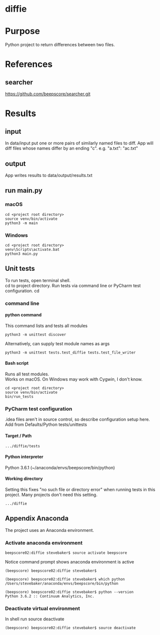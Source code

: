 # diffie

# Purpose
Python project to return differences between two files.

# References

## searcher
https://github.com/beepscore/searcher.git

# Results

## input
In data/input put one or more pairs of similarly named files to diff.
App will diff files whose names differ by an ending "c". e.g. "a.txt": "ac.txt"

## output
App writes results to data/output/results.txt

## run main.py
### macOS
    cd <project root directory>
    source venv/bin/activate
    python3 -m main

### Windows
    cd <project root directory>
    venv\Scripts\activate.bat
    python3 main.py

## Unit tests
To run tests, open terminal shell.  
cd to project directory. Run tests via command line or PyCharm test configuration.
    cd <project root directory>
    
### command line
#### python command
This command lists and tests all modules

    python3 -m unittest discover

Alternatively, can supply test module names as args

    python3 -m unittest tests.test_diffie tests.test_file_writer
    
#### Bash script
Runs all test modules.  
Works on macOS. On Windows may work with Cygwin, I don't know.

    cd <project root directory>
    source venv/bin/activate
    bin/run_tests

### PyCharm test configuration
.idea files aren't in source control, so describe configuration setup here.
Add from Defaults/Python tests/unittests

#### Target / Path

    .../diffie/tests

#### Python interpreter
Python 3.6.1 (~/anaconda/envs/beepscore/bin/python)

#### Working directory
Setting this fixes "no such file or directory error" when running tests in this project.
Many projects don't need this setting.

    .../diffie
    
## Appendix Anaconda

The project uses an Anaconda environment.

### Activate anaconda environment

    beepscore02:diffie stevebaker$ source activate beepscore

Notice command prompt shows anaconda environment is active

    (beepscore) beepscore02:diffie stevebaker$

    (beepscore) beepscore02:diffie stevebaker$ which python
    /Users/stevebaker/anaconda/envs/beepscore/bin/python

    (beepscore) beepscore02:diffie stevebaker$ python --version
    Python 3.6.2 :: Continuum Analytics, Inc.


### Deactivate virtual environment
In shell run source deactivate

    (beepscore) beepscore02:diffie stevebaker$ source deactivate

